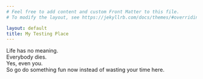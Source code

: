 ```yaml
---
# Feel free to add content and custom Front Matter to this file.
# To modify the layout, see https://jekyllrb.com/docs/themes/#overriding-theme-defaults

layout: default
title: My Testing Place
---
```

Life has no meaning.<br/>
Everybody dies.<br/>
Yes, even you.<br/>
So go do something fun now instead of wasting your time here.
